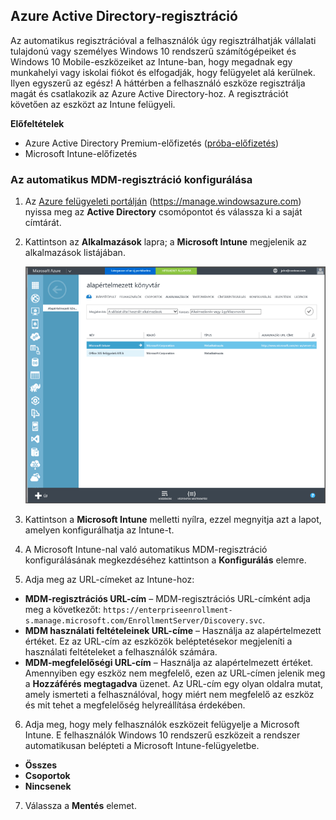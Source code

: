 ## Azure Active Directory-regisztráció

Az automatikus regisztrációval a felhasználók úgy regisztrálhatják vállalati tulajdonú vagy személyes Windows 10 rendszerű számítógépeiket és Windows 10 Mobile-eszközeiket az Intune-ban, hogy megadnak egy munkahelyi vagy iskolai fiókot és elfogadják, hogy felügyelet alá kerülnek. Ilyen egyszerű az egész! A háttérben a felhasználó eszköze regisztrálja magát és csatlakozik az Azure Active Directory-hoz. A regisztrációt követően az eszközt az Intune felügyeli.

**Előfeltételek**
- Azure Active Directory Premium-előfizetés ([próba-előfizetés](http://go.microsoft.com/fwlink/?LinkID=816845))
- Microsoft Intune-előfizetés


### Az automatikus MDM-regisztráció konfigurálása

1. Az [Azure felügyeleti portálján](https://manage.windowsazure.com) (https://manage.windowsazure.com) nyissa meg az **Active Directory** csomópontot és válassza ki a saját címtárát.

2. Kattintson az **Alkalmazások** lapra; a **Microsoft Intune** megjelenik az alkalmazások listájában.

    ![Azure AD-alkalmazások a Microsoft Intune-nal](../media/aad-intune-app.png)

3. Kattintson a **Microsoft Intune** melletti nyílra, ezzel megnyitja azt a lapot, amelyen konfigurálhatja az Intune-t.

4. A Microsoft Intune-nal való automatikus MDM-regisztráció konfigurálásának megkezdéséhez kattintson a **Konfigurálás** elemre.

5. Adja meg az URL-címeket az Intune-hoz:

  - **MDM-regisztrációs URL-cím** – MDM-regisztrációs URL-címként adja meg a következőt: `https://enterpriseenrollment-s.manage.microsoft.com/EnrollmentServer/Discovery.svc`.
  - **MDM használati feltételeinek URL-címe** – Használja az alapértelmezett értéket. Ez az URL-cím az eszközök beléptetésekor megjeleníti a használati feltételeket a felhasználók számára.
  - **MDM-megfelelőségi URL-cím** – Használja az alapértelmezett értéket. Amennyiben egy eszköz nem megfelelő, ezen az URL-címen jelenik meg a **Hozzáférés megtagadva** üzenet. Az URL-cím egy olyan oldalra mutat, amely ismerteti a felhasználóval, hogy miért nem megfelelő az eszköz és mit tehet a megfelelőség helyreállítása érdekében.

6.  Adja meg, hogy mely felhasználók eszközeit felügyelje a Microsoft Intune. E felhasználók Windows 10 rendszerű eszközeit a rendszer automatikusan belépteti a Microsoft Intune-felügyeletbe.

  - **Összes**
  - **Csoportok**
  - **Nincsenek**

7. Válassza a **Mentés** elemet.


<!--HONumber=Aug16_HO5-->


